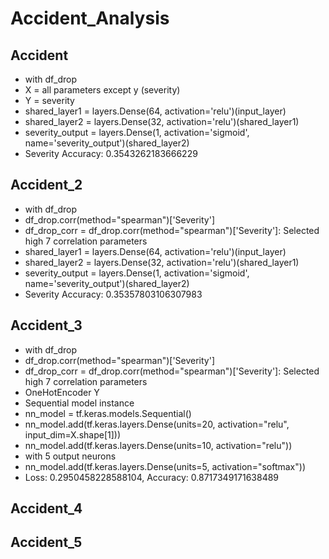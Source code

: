 # Accident_Analysis

## Accident
* with df_drop 
* X = all parameters except y (severity)
* Y = severity
* shared_layer1 = layers.Dense(64, activation='relu')(input_layer)
* shared_layer2 = layers.Dense(32, activation='relu')(shared_layer1)
* severity_output = layers.Dense(1, activation='sigmoid', name='severity_output')(shared_layer2)
* Severity Accuracy: 0.3543262183666229

## Accident_2

* with df_drop
* df_drop.corr(method="spearman")['Severity']
* df_drop_corr = df_drop.corr(method="spearman")['Severity']: Selected high 7 correlation parameters
* shared_layer1 = layers.Dense(64, activation='relu')(input_layer)
* shared_layer2 = layers.Dense(32, activation='relu')(shared_layer1)
* severity_output = layers.Dense(1, activation='sigmoid', name='severity_output')(shared_layer2)
* Severity Accuracy: 0.35357803106307983

## Accident_3

* with df_drop
* df_drop.corr(method="spearman")['Severity']
* df_drop_corr = df_drop.corr(method="spearman")['Severity']: Selected high 7 correlation parameters
* OneHotEncoder Y
* Sequential model instance
* nn_model = tf.keras.models.Sequential()
* nn_model.add(tf.keras.layers.Dense(units=20, activation="relu", input_dim=X.shape[1]))
* nn_model.add(tf.keras.layers.Dense(units=10, activation="relu"))
*  with 5 output neurons
* nn_model.add(tf.keras.layers.Dense(units=5, activation="softmax"))
* Loss: 0.2950458228588104, Accuracy: 0.8717349171638489

## Accident_4


## Accident_5

